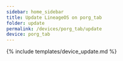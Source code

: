 ```yaml
---
sidebar: home_sidebar
title: Update LineageOS on porg_tab
folder: update
permalink: /devices/porg_tab/update
device: porg_tab
---
```

{% include templates/device_update.md %}
